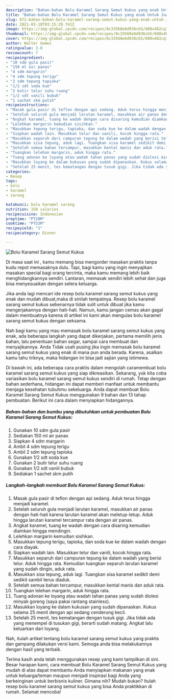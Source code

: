 ```yaml
---
description: "Bahan-bahan Bolu Karamel Sarang Semut Kukus yang enak Untuk Jualan"
title: "Bahan-bahan Bolu Karamel Sarang Semut Kukus yang enak Untuk Jualan"
slug: 872-bahan-bahan-bolu-karamel-sarang-semut-kukus-yang-enak-untuk-jualan
date: 2021-03-18T03:15:29.741Z
image: https://img-global.cpcdn.com/recipes/8c33568e6d936cb5/680x482cq70/bolu-karamel-sarang-semut-kukus-foto-resep-utama.jpg
thumbnail: https://img-global.cpcdn.com/recipes/8c33568e6d936cb5/680x482cq70/bolu-karamel-sarang-semut-kukus-foto-resep-utama.jpg
cover: https://img-global.cpcdn.com/recipes/8c33568e6d936cb5/680x482cq70/bolu-karamel-sarang-semut-kukus-foto-resep-utama.jpg
author: Walter Gomez
ratingvalue: 3.8
reviewcount: 7
recipeingredient:
- "10 sdm gula pasir"
- "150 ml air panas"
- "4 sdm margarin"
- "4 sdm tepung terigu"
- "2 sdm tepung tapioka"
- "1/2 sdt soda kue"
- "2 butir telur suhu ruang"
- "1/2 sdt vanili bubuk"
- "1 sachet skm putih"
recipeinstructions:
- "Masak gula pasir di teflon dengan api sedang. Aduk terus hingga menjadi karamel."
- "Setelah seluruh gula menjadi larutan karamel, masukkan air panas dengan hati-hati karena larutan karamel akan meletup-letup. Aduk hingga larutan karamel tercampur rata dengan air panas."
- "Angkat karamel, tuang ke wadah dengan cara disaring kemudian diamkan hingga mendingin."
- "Lelehkan margarin kemudian sisihkan."
- "Masukkan tepung terigu, tapioka, dan soda kue ke dalam wadah dengan cara diayak."
- "Siapkan wadah lain. Masukkan telur dan vanili, kocok hingga rata."
- "Masukkan separuh dari campuran tepung ke dalam wadah yang berisi telur. Aduk hingga rata. Kemudian tuangkan separuh larutan karamel yang sudah dingin, aduk rata."
- "Masukkan sisa tepung, aduk lagi. Tuangkan sisa karamel sedikit demi sedikit sambil terus diaduk."
- "Setelah semua bahan tercampur, masukkan kental manis dan aduk rata."
- "Tuangkan lelehan margarin, aduk hingga rata."
- "Tuang adonan ke loyang atau wadah tahan panas yang sudah diolesi minyak goreng (saya pakai rantang stainless)."
- "Masukkan loyang ke dalam kukusan yang sudah dipanaskan. Kukus selama 25 menit dengan api sedang cenderung kecil."
- "Setelah 25 menit, tes kematangan dengan tusuk gigi. Jika tidak ada yang menempel di tusukan gigi, berarti sudah matang. Angkat lalu keluarkan dari loyang."
categories:
- Resep
tags:
- bolu
- karamel
- sarang

katakunci: bolu karamel sarang 
nutrition: 150 calories
recipecuisine: Indonesian
preptime: "PT20M"
cooktime: "PT53M"
recipeyield: "1"
recipecategory: Dinner

---
```



![Bolu Karamel Sarang Semut Kukus](https://img-global.cpcdn.com/recipes/8c33568e6d936cb5/680x482cq70/bolu-karamel-sarang-semut-kukus-foto-resep-utama.jpg)

Di masa  saat ini , kamu memang bisa mengorder masakan praktis tanpa kudu repot memasaknya dulu. Tapi, bagi kamu yang ingin menyajikan masakan special bagi orang tercinta, maka kamu memang lebih baik menghidangkannya sendiri. Lantaran, memasak sendiri lebih sehat dan juga bisa menyesuaikan dengan selera keluarga.

Jika anda lagi mencari ide resep bolu karamel sarang semut kukus yang enak dan mudah dibuat,maka di sinilah tempatnya. Resep bolu karamel sarang semut kukus  sebenarnya tidak sulit untuk dibuat jika kamu mengerjakannya dengan hati-hati. Namun, kamu jangan cemas akan gagal dalam membuatnya 
karena di artikel ini kami akan mengulas bolu karamel sarang semut kukus dengan seksama.  



Nah bagi kamu yang mau memasak bolu karamel sarang semut kukus yang enak, ada beberapa langkah yang dapat dikerjakan, pertama memilih jenis bahan, lalu penentuan bahan segar, sampai cara membuat dan menyajikannya. Anda Tidak usah pusing jika ingin memasak bolu karamel sarang semut kukus yang enak di mana pun anda berada. Karena, asalkan kamu  tahu triknya, maka hidangan ini bisa jadi sajian yang istimewa.

Di bawah ini, ada beberapa cara praktis  dalam mengolah caramembuat bolu karamel sarang semut kukus yang siap dikreasikan. Sekarang, yuk kita coba variasikan bolu karamel sarang semut kukus sendiri di rumah. Tetap dengan bahan sederhana, hidangan ini dapat memberi manfaat untuk membantu menjaga kesehatan tubuhmu sekeluarga. Anda dapat membuat Bolu Karamel Sarang Semut Kukus menggunakan 9 bahan dan 13 tahap pembuatan. Berikut ini cara dalam menyiapkan hidangannya.

<!--inarticleads1-->

##### Bahan-bahan dan bumbu yang dibutuhkan untuk pembuatan Bolu Karamel Sarang Semut Kukus:

1. Gunakan 10 sdm gula pasir
1. Sediakan 150 ml air panas
1. Siapkan 4 sdm margarin
1. Ambil 4 sdm tepung terigu
1. Ambil 2 sdm tepung tapioka
1. Gunakan 1/2 sdt soda kue
1. Gunakan 2 butir telur suhu ruang
1. Gunakan 1/2 sdt vanili bubuk
1. Sediakan 1 sachet skm putih




<!--inarticleads2-->

##### Langkah-langkah membuat Bolu Karamel Sarang Semut Kukus:

1. Masak gula pasir di teflon dengan api sedang. Aduk terus hingga menjadi karamel.
1. Setelah seluruh gula menjadi larutan karamel, masukkan air panas dengan hati-hati karena larutan karamel akan meletup-letup. Aduk hingga larutan karamel tercampur rata dengan air panas.
1. Angkat karamel, tuang ke wadah dengan cara disaring kemudian diamkan hingga mendingin.
1. Lelehkan margarin kemudian sisihkan.
1. Masukkan tepung terigu, tapioka, dan soda kue ke dalam wadah dengan cara diayak.
1. Siapkan wadah lain. Masukkan telur dan vanili, kocok hingga rata.
1. Masukkan separuh dari campuran tepung ke dalam wadah yang berisi telur. Aduk hingga rata. Kemudian tuangkan separuh larutan karamel yang sudah dingin, aduk rata.
1. Masukkan sisa tepung, aduk lagi. Tuangkan sisa karamel sedikit demi sedikit sambil terus diaduk.
1. Setelah semua bahan tercampur, masukkan kental manis dan aduk rata.
1. Tuangkan lelehan margarin, aduk hingga rata.
1. Tuang adonan ke loyang atau wadah tahan panas yang sudah diolesi minyak goreng (saya pakai rantang stainless).
1. Masukkan loyang ke dalam kukusan yang sudah dipanaskan. Kukus selama 25 menit dengan api sedang cenderung kecil.
1. Setelah 25 menit, tes kematangan dengan tusuk gigi. Jika tidak ada yang menempel di tusukan gigi, berarti sudah matang. Angkat lalu keluarkan dari loyang.




Nah, itulah artikel tentang  bolu karamel sarang semut kukus  yang praktis dan gampang dilakukan versi kami. Semoga anda bisa melakukannya dengan hasil yang terbaik. 

Terima kasih anda telah menggunakan resep yang kami tampilkan di sini. Besar harapan kami, cara membuat  Bolu Karamel Sarang Semut Kukus yang mudah di atas dapat membantu Anda menyiapkan makanan yang enak untuk keluarga/teman maupun menjadi inspirasi bagi Anda yang berkeinginan untuk berbisnis kuliner. Gimana nih? Mudah bukan? Itulah resep bolu karamel sarang semut kukus yang bisa Anda praktikkan di rumah. Selamat mencoba!

